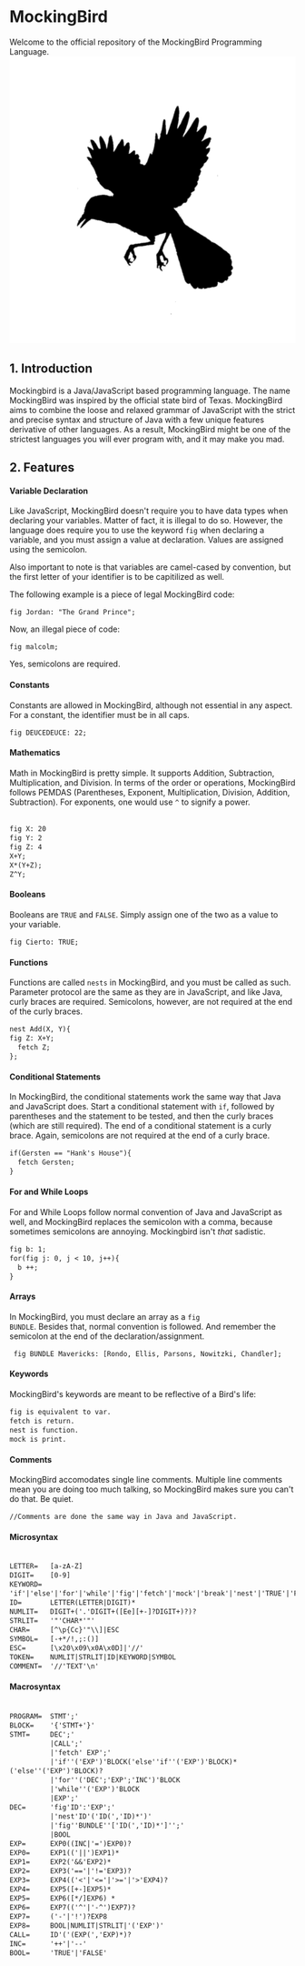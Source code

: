 # MockingBird
Welcome to the official repository of the MockingBird Programming Language.
![alt tag](https://github.com/ruizadrian/MockingBird/blob/master/Images/Logo.png)

## 1. Introduction
Mockingbird is a Java/JavaScript based programming language. The name MockingBird was inspired by the official state bird of Texas. MockingBird aims to combine the loose and relaxed grammar of JavaScript with the strict and precise syntax and structure of Java with a few unique features derivative of other languages. As a result, MockingBird might be one of the strictest languages you will ever program with, and it may make you mad.

## 2. Features
#### Variable Declaration
Like JavaScript, MockingBird doesn't require you to have data types when declaring your variables. Matter of fact, it is illegal to do so. However, the language does require you to use the keyword <code>fig</code> when declaring a variable, and you must assign a value at declaration. Values are assigned using the semicolon.

Also important to note is that variables are camel-cased by convention, but the first letter of your identifier is to be capitilized as well.

The following example is a piece of legal MockingBird code:
<pre><code>fig Jordan: "The Grand Prince";</code></pre>

Now, an illegal piece of code:
<pre><code>fig malcolm;</code></pre>

Yes, semicolons are required.

#### Constants
Constants are allowed in MockingBird, although not essential in any aspect. For a constant, the identifier must be in all caps.
<pre><code>fig DEUCEDEUCE: 22;</code></pre>

#### Mathematics
Math in MockingBird is pretty simple. It supports Addition, Subtraction, Multiplication, and Division. In terms of the order or operations, MockingBird follows PEMDAS (Parentheses, Exponent, Multiplication, Division, Addition, Subtraction). For exponents, one would use <code>^</code> to signify a power.
<pre><code>
fig X: 20
fig Y: 2
fig Z: 4
X+Y;
X*(Y+Z);
Z^Y;
</code></pre>

#### Booleans
Booleans are <code>TRUE</code> and <code>FALSE</code>. Simply assign one of the two as a value to your variable.
<pre><code>fig Cierto: TRUE;</code></pre>

#### Functions
Functions are called <code>nests</code> in MockingBird, and you must be called as such. Parameter protocol are the same as they are in JavaScript, and like Java, curly braces are required. Semicolons, however, are not required at the end of the curly braces.
<pre><code>nest Add(X, Y){
fig Z: X+Y;
  fetch Z;
};</code></pre>

#### Conditional Statements
In MockingBird, the conditional statements work the same way that Java and JavaScript does. Start a conditional statement with <code>if</code>, followed by parentheses and the statement to be tested, and then the curly braces (which are still required). The end of a conditional statement is a curly brace. Again, semicolons are not required at the end of a curly brace.
<pre><code>if(Gersten == "Hank's House"){
  fetch Gersten;
}</code></pre>

#### For and While Loops
For and While Loops follow normal convention of Java and JavaScript as well, and MockingBird replaces the semicolon with a comma, because sometimes semicolons are annoying. Mockingbird isn't *that* sadistic.
<pre><code>fig b: 1;
for(fig j: 0, j < 10, j++){
  b ++;
}</code></pre>

#### Arrays
In MockingBird, you must declare an array as a <code>fig BUNDLE</code>. Besides that, normal convention is followed. And remember the semicolon at the end of the declaration/assignment.
<pre><code> fig BUNDLE Mavericks: [Rondo, Ellis, Parsons, Nowitzki, Chandler]; </code></pre>

#### Keywords
MockingBird's keywords are meant to be reflective of a Bird's life:
<pre><code>fig is equivalent to var.
fetch is return.
nest is function.
mock is print.</code></pre>

#### Comments
MockingBird accomodates single line comments. Multiple line comments mean you are doing too much talking, so MockingBird makes sure you can't do that. Be quiet.
<pre><code>//Comments are done the same way in Java and JavaScript.</code></pre>

#### Microsyntax
<pre><code>
LETTER=   [a-zA-Z]
DIGIT=    [0-9]
KEYWORD=  'if'|'else'|'for'|'while'|'fig'|'fetch'|'mock'|'break'|'nest'|'TRUE'|'FALSE'|'BUNDLE'
ID=       LETTER(LETTER|DIGIT)*
NUMLIT=   DIGIT+('.'DIGIT+([Ee][+-]?DIGIT+)?)?
STRLIT=   '"'CHAR*'"'
CHAR=     [^\p{Cc}'"\\]|ESC
SYMBOL=   [-+*/!,;:()]
ESC=      [\x20\x09\x0A\x0D]|'//'
TOKEN=    NUMLIT|STRLIT|ID|KEYWORD|SYMBOL
COMMENT=  '//'TEXT'\n'
</code></pre>

#### Macrosyntax
<pre><code>
PROGRAM=  STMT';'
BLOCK=    '{'STMT+'}'
STMT=     DEC';'
          |CALL';'
          |'fetch' EXP';'
          |'if''('EXP')'BLOCK('else''if''('EXP')'BLOCK)*('else''('EXP')'BLOCK)?
          |'for''('DEC';'EXP';'INC')'BLOCK
          |'while''('EXP')'BLOCK
          |EXP';'
DEC=      'fig'ID':'EXP';'
          |'nest'ID'('ID(','ID)*')'
          |'fig''BUNDLE''['ID(','ID)*']'';'
          |BOOL
EXP=      EXP0((INC|'=')EXP0)?
EXP0=     EXP1(('||')EXP1)*
EXP1=     EXP2('&&'EXP2)*
EXP2=     EXP3('=='|'!='EXP3)?
EXP3=     EXP4(('<'|'<='|'>='|'>'EXP4)?
EXP4=     EXP5([+-]EXP5)*
EXP5=     EXP6([*/]EXP6) *
EXP6=     EXP7(('^'|'-^')EXP7)?
EXP7=     ('-'|'!')?EXP8
EXP8=     BOOL|NUMLIT|STRLIT|'('EXP')'
CALL=     ID'('(EXP(','EXP)*)?
INC=      '++'|'--'
BOOL=     'TRUE'|'FALSE'
</code></pre>
